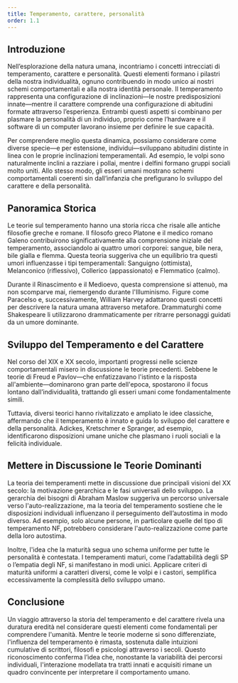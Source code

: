 ```yaml
---
title: Temperamento, carattere, personalità
order: 1.1
---
```

## Introduzione

Nell’esplorazione della natura umana, incontriamo i concetti intrecciati di temperamento, carattere e personalità. Questi elementi formano i pilastri della nostra individualità, ognuno contribuendo in modo unico ai nostri schemi comportamentali e alla nostra identità personale. Il temperamento rappresenta una configurazione di inclinazioni—le nostre predisposizioni innate—mentre il carattere comprende una configurazione di abitudini formate attraverso l’esperienza. Entrambi questi aspetti si combinano per plasmare la personalità di un individuo, proprio come l’hardware e il software di un computer lavorano insieme per definire le sue capacità.

Per comprendere meglio questa dinamica, possiamo considerare come diverse specie—e per estensione, individui—sviluppano abitudini distinte in linea con le proprie inclinazioni temperamentali. Ad esempio, le volpi sono naturalmente inclini a razziare i pollai, mentre i delfini formano gruppi sociali molto uniti. Allo stesso modo, gli esseri umani mostrano schemi comportamentali coerenti sin dall’infanzia che prefigurano lo sviluppo del carattere e della personalità.

## Panoramica Storica

Le teorie sul temperamento hanno una storia ricca che risale alle antiche filosofie greche e romane. Il filosofo greco Platone e il medico romano Galeno contribuirono significativamente alla comprensione iniziale del temperamento, associandolo ai quattro umori corporei: sangue, bile nera, bile gialla e flemma. Questa teoria suggeriva che un equilibrio tra questi umori influenzasse i tipi temperamentali: Sanguigno (ottimista), Melanconico (riflessivo), Collerico (appassionato) e Flemmatico (calmo).

Durante il Rinascimento e il Medioevo, questa comprensione si attenuò, ma non scomparve mai, riemergendo durante l'Illuminismo. Figure come Paracelso e, successivamente, William Harvey adattarono questi concetti per descrivere la natura umana attraverso metafore. Drammaturghi come Shakespeare li utilizzarono drammaticamente per ritrarre personaggi guidati da un umore dominante.

## Sviluppo del Temperamento e del Carattere

Nel corso del XIX e XX secolo, importanti progressi nelle scienze comportamentali misero in discussione le teorie precedenti. Sebbene le teorie di Freud e Pavlov—che enfatizzavano l'istinto e la risposta all'ambiente—dominarono gran parte dell'epoca, spostarono il focus lontano dall’individualità, trattando gli esseri umani come fondamentalmente simili.

Tuttavia, diversi teorici hanno rivitalizzato e ampliato le idee classiche, affermando che il temperamento è innato e guida lo sviluppo del carattere e della personalità. Adickes, Kretschmer e Spranger, ad esempio, identificarono disposizioni umane uniche che plasmano i ruoli sociali e la felicità individuale.

## Mettere in Discussione le Teorie Dominanti

La teoria dei temperamenti mette in discussione due principali visioni del XX secolo: la motivazione gerarchica e le fasi universali dello sviluppo. La gerarchia dei bisogni di Abraham Maslow suggeriva un percorso universale verso l'auto-realizzazione, ma la teoria del temperamento sostiene che le disposizioni individuali influenzano il perseguimento dell’autostima in modo diverso. Ad esempio, solo alcune persone, in particolare quelle del tipo di temperamento NF, potrebbero considerare l'auto-realizzazione come parte della loro autostima.

Inoltre, l'idea che la maturità segua uno schema uniforme per tutte le personalità è contestata. I temperamenti maturi, come l’adattabilità degli SP o l’empatia degli NF, si manifestano in modi unici. Applicare criteri di maturità uniformi a caratteri diversi, come le volpi e i castori, semplifica eccessivamente la complessità dello sviluppo umano.

## Conclusione

Un viaggio attraverso la storia del temperamento e del carattere rivela una duratura eredità nel considerare questi elementi come fondamentali per comprendere l'umanità. Mentre le teorie moderne si sono differenziate, l'influenza del temperamento è rimasta, sostenuta dalle intuizioni cumulative di scrittori, filosofi e psicologi attraverso i secoli. Questo riconoscimento conferma l’idea che, nonostante la variabilità dei percorsi individuali, l'interazione modellata tra tratti innati e acquisiti rimane un quadro convincente per interpretare il comportamento umano.
